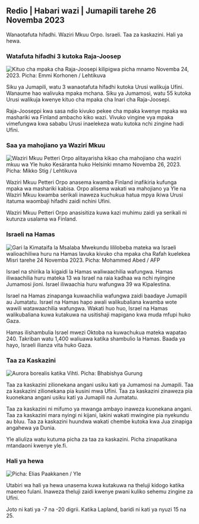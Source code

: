 Redio \| Habari wazi \| Jumapili tarehe 26 Novemba 2023
-------------------------------------------

Wanaotafuta hifadhi. Waziri Mkuu Orpo. Israeli. Taa za kaskazini. Hali ya hewa.

### Watafuta hifadhi 3 kutoka Raja-Joosep

![Kituo cha mpaka cha Raja-Joosepi kilipigwa picha mnamo Novemba 24, 2023. Picha: Emmi Korhonen / Lehtikuva](https://images.cdn.yle.fi/image/upload/c_crop,h_2880,w_5120,x_0,y_424/ar_1.7777777777777777,c_fill,g_faces,h_675,w_1200/dpr_1.0/q_auto:eco/f_auto/fl_lossy/v1700842179/39-120631365609f15)

Siku ya Jumapili, watu 3 wanaotafuta hifadhi kutoka Urusi walikuja Ufini. Wanaume hao walivuka mpaka mchana. Siku ya Jumamosi, watu 55 kutoka Urusi walikuja kwenye kituo cha mpaka cha Inari cha Raja-Joosepi.

Raja-Jooseppi kwa sasa ndio kivuko pekee cha mpaka kwenye mpaka wa mashariki wa Finland ambacho kiko wazi. Vivuko vingine vya mpaka vimefungwa kwa sababu Urusi inaelekeza watu kutoka nchi zingine hadi Ufini.

### Saa ya mahojiano ya Waziri Mkuu

![Waziri Mkuu Petteri Orpo alitayarisha kikao cha mahojiano cha waziri mkuu wa Yle huko Kesäranta huko Helsinki mnamo Novemba 26, 2023. Picha: Mikko Stig / Lehtikuva](https://images.cdn.yle.fi/image/upload/c_crop,h_2772...329)

Waziri Mkuu Petteri Orpo anasema kwamba Finland inafikiria kufunga mpaka wa mashariki kabisa. Orpo alisema wakati wa mahojiano ya Yle na Waziri Mkuu kwamba serikali inaweza kuchukua hatua mpya ikiwa Urusi itatuma waombaji hifadhi zaidi nchini Ufini.

Waziri Mkuu Petteri Orpo anasisitiza kuwa kazi muhimu zaidi ya serikali ni kutunza usalama wa Finland.

### Israeli na Hamas

![Gari la Kimataifa la Msalaba Mwekundu lililobeba mateka wa Israeli walioachiliwa huru na Hamas lavuka kivuko cha mpaka cha Rafah kuelekea Misri tarehe 24 Novemba 2023. Picha: Mohammed Abed / AFP](https://images.cdn.yle.fi/image/upload/c_crop,h_2079,w_3696,x_0,y_366/ar_1.7777777777777777,c_fill,g_faces,h_675,w_1200/dpr_1.0/q_auto:eco/v9-1501_flossy/191071_flossy:064636560e4e1a0ebe)

Israel na shirika la kigaidi la Hamas waliwaachilia wafungwa. Hamas iliwaachilia huru mateka 13 wa Israel na raia kadhaa wa nchi nyingine Jumamosi jioni. Israel iliwaachia huru wafungwa 39 wa Kipalestina.

Israel na Hamas zinapanga kuwaachilia wafungwa zaidi baadaye Jumapili au Jumatatu. Israel na Hamas hapo awali walikubaliana kwamba wote wawili watawaachilia wafungwa. Wakati huo huo, Israel na Hamas walikubaliana kuwa kutakuwa na usitishaji mapigano kwa muda mfupi huko Gaza.

Hamas ilishambulia Israel mwezi Oktoba na kuwachukua mateka wapatao 240. Takriban watu 1,400 waliuawa katika shambulio la Hamas. Baada ya hayo, Israeli ilianza vita huko Gaza.

### Taa za Kaskazini

![Aurora borealis katika Vihti. Picha: Bhabishya Gurung](https://images.cdn.yle.fi/image/upload/c_crop,h_360,w_640,x_0,y_443/ar_1.777777777777777,c_fill,g_faces,h_6710/0_p_2.eco/f_auto/fl_lossy/v1700996219/39-120676065630ab4cbda3)

Taa za kaskazini zilionekana angani usiku kati ya Jumamosi na Jumapili. Taa za kaskazini zilionekana pia kusini mwa Ufini. Taa za kaskazini zinaweza pia kuonekana angani usiku kati ya Jumapili na Jumatatu.

Taa za kaskazini ni mifumo ya mwanga ambayo inaweza kuonekana angani. Taa za kaskazini mara nyingi ni kijani, lakini wakati mwingine pia nyekundu au bluu. Taa za kaskazini huundwa wakati chembe kutoka kwa Jua zinapiga angahewa ya Dunia.

Yle aliuliza watu kutuma picha za taa za kaskazini. Picha zinapatikana mtandaoni kwenye yle.fi.

### Hali ya hewa

![ Picha: Elias Paakkanen / Yle](https://images.cdn.yle.fi/image/upload/c_crop,h_1080,w_1919,x_0,y_0/ar_1.7777777777777777,c_fill,g_faces/0,w_61.0/q_auto:eco/f_auto/fl_lossy/v1701007097/39-120685165634edcb0ac7)

Utabiri wa hali ya hewa unasema kuwa kutakuwa na theluji kidogo katika maeneo fulani. Inaweza theluji zaidi kwenye pwani kuliko sehemu zingine za Ufini.

Joto ni kati ya -7 na -20 digrii. Katika Lapland, baridi ni kati ya nyuzi 15 na 25.